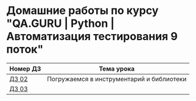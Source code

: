 # Домашние работы по курсу "QA.GURU | Python | Автоматизация тестирования 9 поток"
| Номер ДЗ  | Тема урока                               |
|-----------|------------------------------------------|
| [ДЗ 02]() | Погружаемся в инструментарий и библиотеки |
| [ДЗ 03]() | |